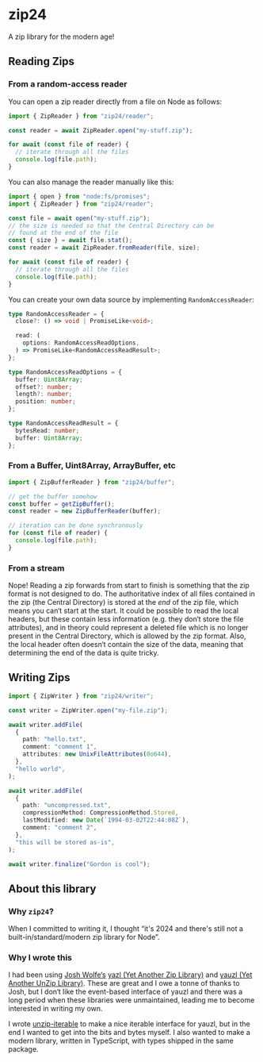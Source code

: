 # zip24

A zip library for the modern age!

## Reading Zips

### From a random-access reader

You can open a zip reader directly from a file on Node as follows:

```ts
import { ZipReader } from "zip24/reader";

const reader = await ZipReader.open("my-stuff.zip");

for await (const file of reader) {
  // iterate through all the files
  console.log(file.path);
}
```

You can also manage the reader manually like this:

```ts
import { open } from "node:fs/promises";
import { ZipReader } from "zip24/reader";

const file = await open("my-stuff.zip");
// the size is needed so that the Central Directory can be
// found at the end of the file
const { size } = await file.stat();
const reader = await ZipReader.fromReader(file, size);

for await (const file of reader) {
  // iterate through all the files
  console.log(file.path);
}
```

You can create your own data source by implementing `RandomAccessReader`:

```ts
type RandomAccessReader = {
  close?: () => void | PromiseLike<void>;

  read: (
    options: RandomAccessReadOptions,
  ) => PromiseLike<RandomAccessReadResult>;
};

type RandomAccessReadOptions = {
  buffer: Uint8Array;
  offset?: number;
  length?: number;
  position: number;
};

type RandomAccessReadResult = {
  bytesRead: number;
  buffer: Uint8Array;
};
```

### From a Buffer, Uint8Array, ArrayBuffer, etc

```ts
import { ZipBufferReader } from "zip24/buffer";

// get the buffer somehow
const buffer = getZipBuffer();
const reader = new ZipBufferReader(buffer);

// iteration can be done synchronously
for (const file of reader) {
  console.log(file.path);
}
```

### From a stream

Nope! Reading a zip forwards from start to finish is something that the zip format is not designed to do. The authoritative index of all files contained in the zip (the Central Directory) is stored at the _end_ of the zip file, which means you can‘t start at the start. It could be possible to read the local headers, but these contain less information (e.g. they don‘t store the file attributes), and in theory could represent a deleted file which is no longer present in the Central Directory, which is allowed by the zip format. Also, the local header often doesn‘t contain the size of the data, meaning that determining the end of the data is quite tricky.

## Writing Zips

```ts
import { ZipWriter } from "zip24/writer";

const writer = ZipWriter.open("my-file.zip");

await writer.addFile(
  {
    path: "hello.txt",
    comment: "comment 1",
    attributes: new UnixFileAttributes(0o644),
  },
  "hello world",
);

await writer.addFile(
  {
    path: "uncompressed.txt",
    compressionMethod: CompressionMethod.Stored,
    lastModified: new Date(`1994-03-02T22:44:08Z`),
    comment: "comment 2",
  },
  "this will be stored as-is",
);

await writer.finalize("Gordon is cool");
```

## About this library

### Why `zip24`?

When I committed to writing it, I thought “it's 2024 and there's still not a built-in/standard/modern zip library for Node”.

### Why I wrote this

I had been using [Josh Wolfe‘s](https://github.com/thejoshwolfe) [yazl (Yet Another Zip Library)](https://github.com/thejoshwolfe/yazl) and [yauzl (Yet Another UnZip Library)](https://github.com/thejoshwolfe/yauzl). These are great and I owe a tonne of thanks to Josh, but I don‘t like the event-based interface of yauzl and there was a long period when these libraries were unmaintained, leading me to become interested in writing my own.

I wrote [unzip-iterable](https://github.com/gordonmleigh/unzip-iterable) to make a nice iterable interface for yauzl, but in the end I wanted to get into the bits and bytes myself. I also wanted to make a modern library, written in TypeScript, with types shipped in the same package.
